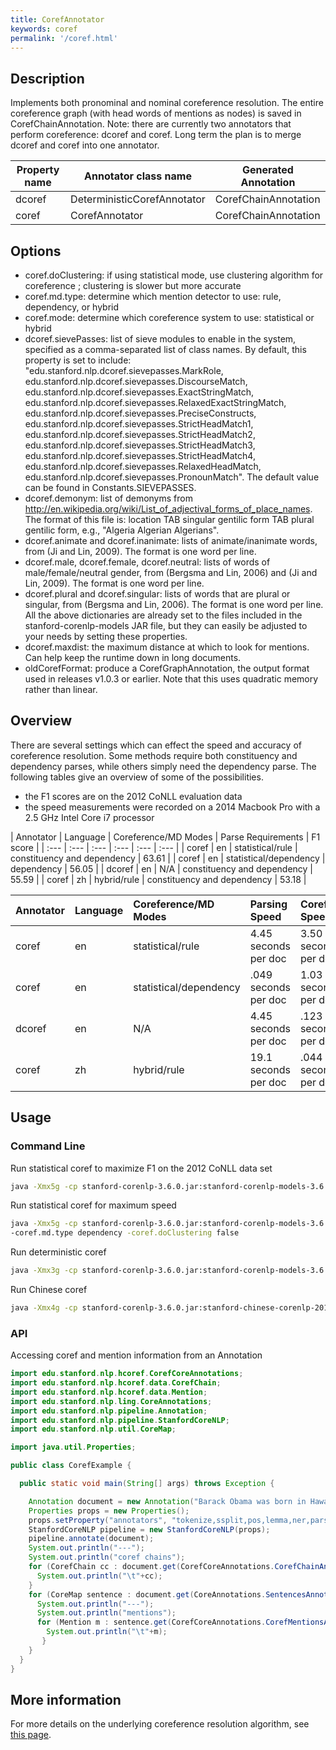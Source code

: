 ```yaml
---
title: CorefAnnotator 
keywords: coref
permalink: '/coref.html'
---
```


## Description

Implements both pronominal and nominal coreference resolution. The entire coreference graph (with head words of mentions as nodes) is saved in CorefChainAnnotation. 
Note: there are currently two annotators that perform coreference: dcoref and coref.  Long term the plan is to merge dcoref and coref into one annotator.

| Property name | Annotator class name | Generated Annotation |
| --- | --- | --- |
| dcoref | DeterministicCorefAnnotator | CorefChainAnnotation | 
| coref | CorefAnnotator              | CorefChainAnnotation |

## Options

* coref.doClustering: if using statistical mode, use clustering algorithm for coreference ; clustering is slower but more accurate
* coref.md.type: determine which mention detector to use: rule, dependency, or hybrid
* coref.mode: determine which coreference system to use: statistical or hybrid
* dcoref.sievePasses: list of sieve modules to enable in the system, specified as a comma-separated list of class names. By default, this property is set to include: "edu.stanford.nlp.dcoref.sievepasses.MarkRole, edu.stanford.nlp.dcoref.sievepasses.DiscourseMatch, edu.stanford.nlp.dcoref.sievepasses.ExactStringMatch, edu.stanford.nlp.dcoref.sievepasses.RelaxedExactStringMatch, edu.stanford.nlp.dcoref.sievepasses.PreciseConstructs, edu.stanford.nlp.dcoref.sievepasses.StrictHeadMatch1, edu.stanford.nlp.dcoref.sievepasses.StrictHeadMatch2, edu.stanford.nlp.dcoref.sievepasses.StrictHeadMatch3, edu.stanford.nlp.dcoref.sievepasses.StrictHeadMatch4, edu.stanford.nlp.dcoref.sievepasses.RelaxedHeadMatch, edu.stanford.nlp.dcoref.sievepasses.PronounMatch".  The default value can be found in Constants.SIEVEPASSES.
* dcoref.demonym: list of demonyms from <a href="http://en.wikipedia.org/wiki/List_of_adjectival_forms_of_place_names">http://en.wikipedia.org/wiki/List_of_adjectival_forms_of_place_names</a>. The format of this file is: location TAB singular gentilic form TAB plural gentilic form, e.g., "Algeria Algerian Algerians".
* dcoref.animate and dcoref.inanimate: lists of animate/inanimate words, from (Ji and Lin, 2009). The format is one word per line.
* dcoref.male, dcoref.female, dcoref.neutral: lists of words of male/female/neutral gender, from (Bergsma and Lin, 2006) and (Ji and Lin, 2009). The format is one word per line.
* dcoref.plural and dcoref.singular: lists of words that are plural or singular, from (Bergsma and Lin, 2006). The format is one word per line. All the above dictionaries are already set to the files included in the stanford-corenlp-models JAR file, but they can easily be adjusted to your needs by setting these properties.
* dcoref.maxdist: the maximum distance at which to look for mentions.  Can help keep the runtime down in long documents.
* oldCorefFormat: produce a CorefGraphAnnotation, the output format used in releases v1.0.3 or earlier.  Note that this uses quadratic memory rather than linear.

## Overview

There are several settings which can effect the speed and accuracy of coreference resolution.
Some methods require both constituency and dependency parses, while others simply need the dependency parse.
The following tables give an overview of some of the possibilities. 

* the F1 scores are on the 2012 CoNLL evaluation data
* the speed measurements were recorded on a 2014 Macbook Pro with a 2.5 GHz Intel Core i7 processor

| Annotator | Language | Coreference/MD Modes | Parse Requirements | F1 score |
| :--- | :--- | :--- | :--- | :--- | :--- |
| coref | en | statistical/rule | constituency and dependency | 63.61 |
| coref | en | statistical/dependency | dependency | 56.05 |
| dcoref | en | N/A | constituency and dependency | 55.59 |
| coref | zh | hybrid/rule | constituency and dependency | 53.18 |

| Annotator | Language | Coreference/MD Modes | Parsing Speed | Coref Speed |
| :--- | :--- | :--- | :--- | :--- |
| coref | en | statistical/rule | 4.45 seconds per doc | 3.50 seconds per doc | 
| coref | en | statistical/dependency | .049 seconds per doc | 1.03 seconds per doc |
| dcoref | en | N/A | 4.45 seconds per doc | .123 seconds per doc |
| coref | zh | hybrid/rule | 19.1 seconds per doc | .044 seconds per doc |

## Usage

### Command Line

Run statistical coref to maximize F1 on the 2012 CoNLL data set

```bash
java -Xmx5g -cp stanford-corenlp-3.6.0.jar:stanford-corenlp-models-3.6.0.jar:* edu.stanford.nlp.pipeline.StanfordCoreNLP -annotators tokenize,ssplit,pos,lemma,ner,parse,mention,coref -file example_file.txt
```

Run statistical coref for maximum speed

```bash
java -Xmx5g -cp stanford-corenlp-3.6.0.jar:stanford-corenlp-models-3.6.0.jar:* edu.stanford.nlp.pipeline.StanfordCoreNLP -annotators tokenize,ssplit,pos,lemma,ner,depparse,mention,coref -file example_file.txt 
-coref.md.type dependency -coref.doClustering false 
```

Run deterministic coref

```bash
java -Xmx3g -cp stanford-corenlp-3.6.0.jar:stanford-corenlp-models-3.6.0.jar:* edu.stanford.nlp.pipeline.StanfordCoreNLP -annotators tokenize,ssplit,pos,lemma,ner,parse,dcoref -file example_file.txt
```

Run Chinese coref

```bash
java -Xmx4g -cp stanford-corenlp-3.6.0.jar:stanford-chinese-corenlp-2015-12-08-models.jar:* edu.stanford.nlp.pipeline.StanfordCoreNLP -file example_file.txt -props edu/stanford/nlp/hcoref/properties/zh-coref-default.properties
```

### API

Accessing coref and mention information from an Annotation

```java
import edu.stanford.nlp.hcoref.CorefCoreAnnotations;
import edu.stanford.nlp.hcoref.data.CorefChain;
import edu.stanford.nlp.hcoref.data.Mention;
import edu.stanford.nlp.ling.CoreAnnotations;
import edu.stanford.nlp.pipeline.Annotation;
import edu.stanford.nlp.pipeline.StanfordCoreNLP;
import edu.stanford.nlp.util.CoreMap;

import java.util.Properties;

public class CorefExample {

  public static void main(String[] args) throws Exception {

    Annotation document = new Annotation("Barack Obama was born in Hawaii.  He is the president.  Obama was elected in 2008.");
    Properties props = new Properties();
    props.setProperty("annotators", "tokenize,ssplit,pos,lemma,ner,parse,mention,coref");
    StanfordCoreNLP pipeline = new StanfordCoreNLP(props);
    pipeline.annotate(document);
    System.out.println("---");
    System.out.println("coref chains");
    for (CorefChain cc : document.get(CorefCoreAnnotations.CorefChainAnnotation.class).values()) {
      System.out.println("\t"+cc);
    }
    for (CoreMap sentence : document.get(CoreAnnotations.SentencesAnnotation.class)) {
      System.out.println("---");
      System.out.println("mentions");
      for (Mention m : sentence.get(CorefCoreAnnotations.CorefMentionsAnnotation.class)) {
        System.out.println("\t"+m);
       }
    }
  }
}
```

## More information 

For more details on the underlying coreference resolution algorithm, see [this page](http://nlp.stanford.edu/software/dcoref.shtml).
